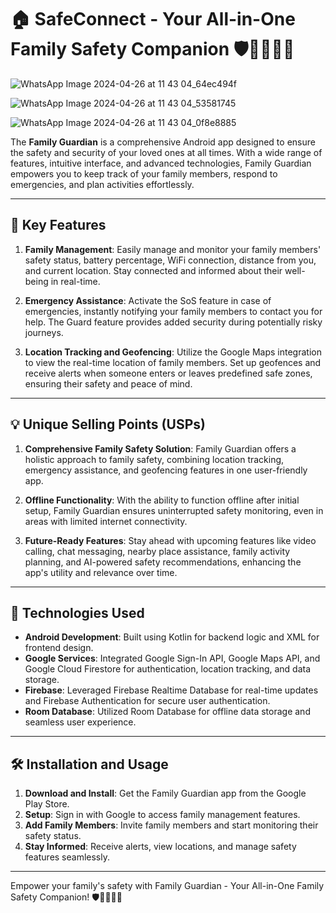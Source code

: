 # 🏠 SafeConnect - Your All-in-One Family Safety Companion 🛡️👨‍👩‍👧‍👦

![WhatsApp Image 2024-04-26 at 11 43 04_64ec494f](https://github.com/Pratham-Bajpai1/SafetyConnect-App/assets/124435912/7849dc20-445c-4180-a69c-3449030f122c)

![WhatsApp Image 2024-04-26 at 11 43 04_53581745](https://github.com/Pratham-Bajpai1/SafetyConnect-App/assets/124435912/70997d7a-c7ae-437c-a650-72c8af565649)

![WhatsApp Image 2024-04-26 at 11 43 04_0f8e8885](https://github.com/Pratham-Bajpai1/SafetyConnect-App/assets/124435912/dae9f460-be76-4735-bd31-b4939d83d0f5)


The **Family Guardian** is a comprehensive Android app designed to ensure the safety and security of your loved ones at all times. With a wide range of features, intuitive interface, and advanced technologies, Family Guardian empowers you to keep track of your family members, respond to emergencies, and plan activities effortlessly.

---

## 🚀 Key Features

1. **Family Management**: Easily manage and monitor your family members' safety status, battery percentage, WiFi connection, distance from you, and current location. Stay connected and informed about their well-being in real-time.

2. **Emergency Assistance**: Activate the SoS feature in case of emergencies, instantly notifying your family members to contact you for help. The Guard feature provides added security during potentially risky journeys.

3. **Location Tracking and Geofencing**: Utilize the Google Maps integration to view the real-time location of family members. Set up geofences and receive alerts when someone enters or leaves predefined safe zones, ensuring their safety and peace of mind.

---

## 💡 Unique Selling Points (USPs)

1. **Comprehensive Family Safety Solution**: Family Guardian offers a holistic approach to family safety, combining location tracking, emergency assistance, and geofencing features in one user-friendly app.

2. **Offline Functionality**: With the ability to function offline after initial setup, Family Guardian ensures uninterrupted safety monitoring, even in areas with limited internet connectivity.

3. **Future-Ready Features**: Stay ahead with upcoming features like video calling, chat messaging, nearby place assistance, family activity planning, and AI-powered safety recommendations, enhancing the app's utility and relevance over time.

---

## 📱 Technologies Used

- **Android Development**: Built using Kotlin for backend logic and XML for frontend design.
- **Google Services**: Integrated Google Sign-In API, Google Maps API, and Google Cloud Firestore for authentication, location tracking, and data storage.
- **Firebase**: Leveraged Firebase Realtime Database for real-time updates and Firebase Authentication for secure user authentication.
- **Room Database**: Utilized Room Database for offline data storage and seamless user experience.

---

## 🛠️ Installation and Usage

1. **Download and Install**: Get the Family Guardian app from the Google Play Store.
2. **Setup**: Sign in with Google to access family management features.
3. **Add Family Members**: Invite family members and start monitoring their safety status.
4. **Stay Informed**: Receive alerts, view locations, and manage safety features seamlessly.

---

Empower your family's safety with Family Guardian - Your All-in-One Family Safety Companion! 🛡️👨‍👩‍👧‍👦

